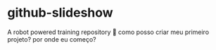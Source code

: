 # github-slideshow
A robot powered training repository :robot:
como posso criar meu primeiro projeto?
por onde eu começo?
